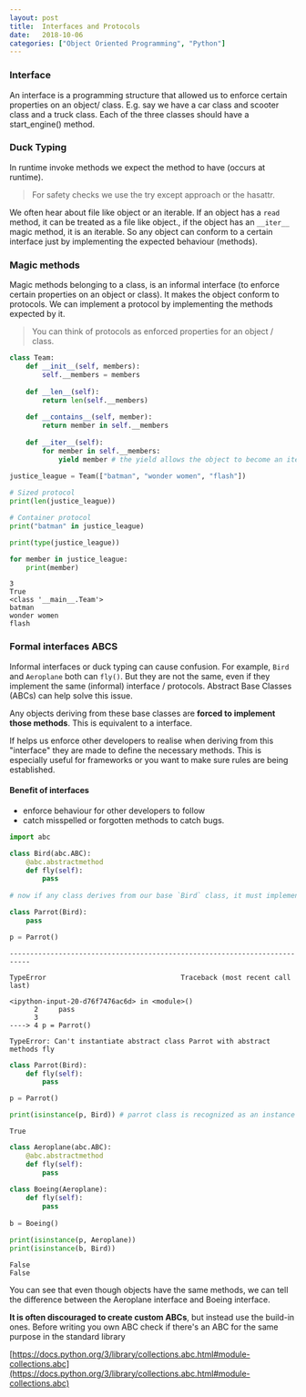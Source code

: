 ```yaml
---
layout: post
title:  Interfaces and Protocols
date:   2018-10-06 
categories: ["Object Oriented Programming", "Python"]
---
```


### Interface

An interface is a programming structure that allowed us to enforce certain properties on an object/ class. E.g. say we have a car class and scooter class and a truck class. Each of the three classes should have a start_engine() method.

### Duck Typing

In runtime invoke methods we expect the method to have (occurs at runtime).

> For safety checks we use the try except approach or the hasattr.

We often hear about file like object or an iterable. If an object has a `read` method, it can be treated as a file like object., if the object has an `__iter__` magic method, it is an iterable. So any object can conform to a certain interface just by implementing the expected behaviour (methods).

### Magic methods

Magic methods belonging to a class, is an informal interface (to enforce certain properties on an object or class). It makes the object conform to protocols. We can implement a protocol by implementing the methods expected by it.

> You can think of protocols as enforced properties for an object / class.

```python
class Team:
    def __init__(self, members):
        self.__members = members
    
    def __len__(self):
        return len(self.__members)
        
    def __contains__(self, member):
        return member in self.__members
        
    def __iter__(self):
        for member in self.__members:
            yield member # the yield allows the object to become an iterable.
        
justice_league = Team(["batman", "wonder women", "flash"])

# Sized protocol
print(len(justice_league))

# Container protocol
print("batman" in justice_league)

print(type(justice_league))

for member in justice_league:
    print(member)
```

    3
    True
    <class '__main__.Team'>
    batman
    wonder women
    flash

### Formal interfaces ABCS

Informal interfaces or duck typing can cause confusion. For example, `Bird` and `Aeroplane` both can `fly()`. But they are not the same, even if they implement the same (informal) interface / protocols. Abstract Base Classes (ABCs) can help solve this issue.

Any objects deriving from these base classes are **forced to implement those methods**. This is equivalent to a interface.

If helps us enforce other developers to realise when deriving from this "interface" they are made to define the necessary methods. This is especially useful for frameworks or you want to make sure rules are being established.

#### Benefit of interfaces

* enforce behaviour for other developers to follow
* catch misspelled or forgotten methods to catch bugs.

```python
import abc

class Bird(abc.ABC):
    @abc.abstractmethod
    def fly(self):
        pass
    
# now if any class derives from our base `Bird` class, it must implement the `fly` method too.
```

```python
class Parrot(Bird):
    pass

p = Parrot()
```

    ---------------------------------------------------------------------------

    TypeError                                 Traceback (most recent call last)

    <ipython-input-20-d76f7476ac6d> in <module>()
          2     pass
          3 
    ----> 4 p = Parrot()

    TypeError: Can't instantiate abstract class Parrot with abstract methods fly

```python
class Parrot(Bird):
    def fly(self):
        pass

p = Parrot()

print(isinstance(p, Bird)) # parrot class is recognized as an instance of Bird ABC`
```

    True

```python
class Aeroplane(abc.ABC):
    @abc.abstractmethod
    def fly(self):
        pass
        
class Boeing(Aeroplane):
    def fly(self):
        pass
        
b = Boeing()

print(isinstance(p, Aeroplane))
print(isinstance(b, Bird))
```

    False
    False

You can see that even though objects have the same methods, we can tell the difference between the Aeroplane interface and Boeing interface.

**It is often discouraged to create custom ABCs**, but instead use the build-in ones. Before writing you own ABC check if there's an ABC for the same purpose in the standard library 

[https://docs.python.org/3/library/collections.abc.html#module-collections.abc](https://docs.python.org/3/library/collections.abc.html#module-collections.abc)
